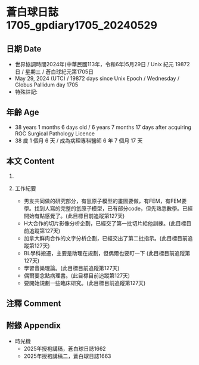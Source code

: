 [_metadata_:encoding]: - "utf-8"
[_metadata_:language]: - "zh-Hant-TW"
[_metadata_:fileformat]: - "markdown"
[_metadata_:MIME_type]: - "text/plain"
[_metadata_:markdown_version]: - "commonmark version 0.30"
[_metadata_:markdown_spec]: - "https://spec.commonmark.org/0.30/"

# 蒼白球日誌1705_gpdiary1705_20240529 #

## 日期 Date ##

* 世界協調時間2024年(中華民國113年，令和6年)5月29日 / Unix 紀元 19872 日 / 星期三 / 蒼白球紀元第1705日
* May 29, 2024 (UTC) / 19872 days since Unix Epoch / Wednesday / Globus Pallidum day 1705
* 特殊註記:

## 年齡 Age ##

* 38 years 1 months 6 days old / 6 years 7 months 17 days after acquiring ROC Surgical Pathology Licence
* 38 歲 1 個月 6 天 / 成為病理專科醫師 6 年 7 個月 17 天

## 本文 Content ##

1. 

2. 工作紀要

    - 男友共同做的研究部分，有氫原子模型的畫圖要做，有FEM，有FEM要學。找到人寫的完整的氫原子模型，已有部分code，但先熟悉數學。已經開始有點感覺了。(此目標目前追蹤第127天)
    - H大合作的切片影像分析企劃，已經交了第一批切片給他訓練。(此目標目前追蹤第127天)
    - 加拿大鮮肉合作的文字分析企劃，已經交出了第二批指示。(此目標目前追蹤第127天)
    - BL學科搬遷，主要是助理在規劃，但偶爾也要盯一下 (此目標目前追蹤第127天)
    - 學習音樂理論。(此目標目前追蹤第127天)
    - 偶爾要念點病理書。(此目標目前追蹤第127天)
    - 要開始規劃一些臨床研究。(此目標目前追蹤第127天)

## 注釋 Comment ##


## 附錄 Appendix ##

* 時光機
    - 2025年授袍講稿，蒼白球日誌1662
    - 2025年授袍講稿二，蒼白球日誌1663
